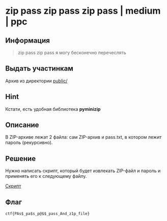 # zip pass zip pass zip pass | medium | ppc

## Информация

> zip pass zip pass я могу бесконечно перечеслять 
>


## Выдать участинкам

Архив из директории [public/](public/)

## Hint
Кстати, есть удобная библиотека **pyminizip**

## Описание

В ZIP-архиве лежат 2 файла: сам ZIP-архив и pass.txt, в котором лежит пароль (рекурсивно).

## Решение

Нужно написать скрипт, который будет извлекать ZIP-файл и пароль и применять его к следующему файлу.

[Скрипт](solve/solve.py)

## Флаг

`ctf{PAs$_pa$s_p@$$_pass_And_z1p_file}`

